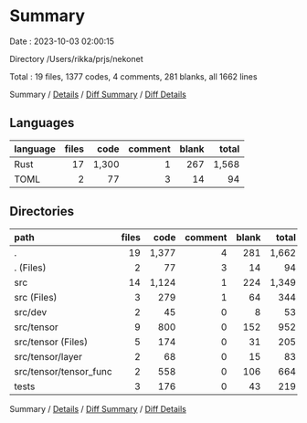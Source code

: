 # Summary

Date : 2023-10-03 02:00:15

Directory /Users/rikka/prjs/nekonet

Total : 19 files,  1377 codes, 4 comments, 281 blanks, all 1662 lines

Summary / [Details](details.md) / [Diff Summary](diff.md) / [Diff Details](diff-details.md)

## Languages
| language | files | code | comment | blank | total |
| :--- | ---: | ---: | ---: | ---: | ---: |
| Rust | 17 | 1,300 | 1 | 267 | 1,568 |
| TOML | 2 | 77 | 3 | 14 | 94 |

## Directories
| path | files | code | comment | blank | total |
| :--- | ---: | ---: | ---: | ---: | ---: |
| . | 19 | 1,377 | 4 | 281 | 1,662 |
| . (Files) | 2 | 77 | 3 | 14 | 94 |
| src | 14 | 1,124 | 1 | 224 | 1,349 |
| src (Files) | 3 | 279 | 1 | 64 | 344 |
| src/dev | 2 | 45 | 0 | 8 | 53 |
| src/tensor | 9 | 800 | 0 | 152 | 952 |
| src/tensor (Files) | 5 | 174 | 0 | 31 | 205 |
| src/tensor/layer | 2 | 68 | 0 | 15 | 83 |
| src/tensor/tensor_func | 2 | 558 | 0 | 106 | 664 |
| tests | 3 | 176 | 0 | 43 | 219 |

Summary / [Details](details.md) / [Diff Summary](diff.md) / [Diff Details](diff-details.md)